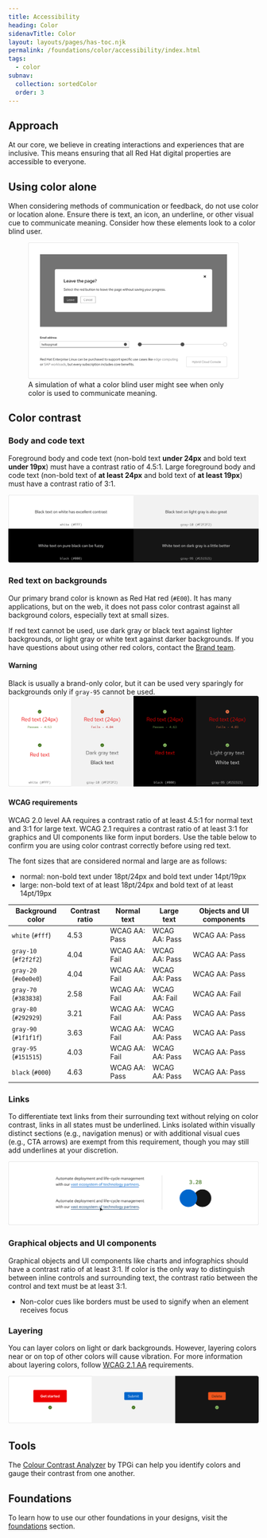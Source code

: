 ```yaml
---
title: Accessibility
heading: Color
sidenavTitle: Color
layout: layouts/pages/has-toc.njk
permalink: /foundations/color/accessibility/index.html
tags:
  - color
subnav:
  collection: sortedColor
  order: 3
---
```


<link data-helmet rel="stylesheet" href="/assets/packages/@rhds/elements/elements/rh-table/rh-table-lightdom.css">

<script data-helmet type="module">
  import '@rhds/elements/rh-alert/rh-alert.js';
  import '@rhds/elements/rh-table/rh-table.js';
</script>

<style data-helmet>
  .pass { color: var(--rh-color-green-60); }
  .fail { color: var(--rh-color-red-orange-60); }
</style>

## Approach

At our core, we believe in creating interactions and experiences that are
inclusive. This means ensuring that all Red Hat digital properties are
accessible to everyone.

## Using color alone

When considering methods of communication or feedback, do not use color or
location alone. Ensure there is text, an icon, an underline, or other visual
cue to communicate meaning. Consider how these elements look to a
color blind user.

<figure>
  <img alt="Dialog with a gray leave button, a form field with a gray bottom border, and progress steps in gray without labels" src="/assets/color/color-a11y-using-color-alone.png">
  <figcaption>
    A simulation of what a color blind user might see when only color is used to communicate meaning.
  </figcaption>
</figure>

## Color contrast

### Body and code text

Foreground body and code text (non-bold text **under 24px** and bold text 
**under 19px**) must have a contrast ratio of 4.5:1. Large foreground body and 
code text (non-bold text of **at least 24px** and bold text of **at least 
19px**) must have a contrast ratio of 3:1.

<uxdot-example width-adjustment=”100%” variant="full" alignment="left" no-border>
  <img alt="Two examples of dark text on light backgrounds and two examples of light text on dark backgrounds." 
       src="/assets/color/color-a11y-contrast-body-code-text.png">
</uxdot-example>

### Red text on backgrounds

Our primary brand color is known as Red Hat red (`#E00`). It has many 
applications, but on the web, it does not pass color contrast against all 
background colors, especially text at small sizes.

If red text cannot be used, use dark gray or black text against lighter 
backgrounds, or light gray or white text against darker backgrounds. If you have 
questions about using other red colors, contact the [Brand team][brandteam].

<rh-alert state="warning">
  <h4 slot="header">Warning</h4>
  Black is usually a brand-only color, but it can be used very sparingly for backgrounds only if <code>gray-95</code> cannot be used.
</rh-alert>

<uxdot-example width-adjustment=”100%” variant="full" alignment="left" no-border>
  <img alt="Several examples of red text over light and dark themed backgrounds showing some that pass and some that fail. There is also an example of dark gray text and black text against a light background as well as an example of light gray text and white text on a dark background." src="/assets/color/color-a11y-contrast-red-text-on-bgs.png">
</uxdot-example>

#### WCAG requirements

WCAG 2.0 level AA requires a contrast ratio of at least 4.5:1 for normal text 
and 3:1 for large text. WCAG 2.1 requires a contrast ratio of at least 3:1 for 
graphics and UI components like form input borders. Use the table below to 
confirm you are using color contrast correctly before using red text.

The font sizes that are considered normal and large are as follows:

- normal: non-bold text under 18pt/24px and bold text under 14pt/19px
- large: non-bold text of at least 18pt/24px and bold text of at least 14pt/19px

<rh-table>

| Background color      | Contrast ratio | Normal text   | Large text    | Objects and UI components |
|-----------------------|----------------|---------------|---------------|---------------------------|
| `white` (`#fff`)      | 4.53           | WCAG AA: Pass | WCAG AA: Pass | WCAG AA: Pass             |
| `gray-10` (`#f2f2f2`) | 4.04           | WCAG AA: Fail | WCAG AA: Pass | WCAG AA: Pass             |
| `gray-20` (`#e0e0e0`) | 4.04           | WCAG AA: Fail | WCAG AA: Pass | WCAG AA: Pass             |
| `gray-70` (`#383838`) | 2.58           | WCAG AA: Fail | WCAG AA: Fail | WCAG AA: Fail             |
| `gray-80` (`#292929`) | 3.21           | WCAG AA: Fail | WCAG AA: Pass | WCAG AA: Pass             |
| `gray-90` (`#1f1f1f`) | 3.63           | WCAG AA: Fail | WCAG AA: Pass | WCAG AA: Pass             |
| `gray-95` (`#151515`) | 4.03           | WCAG AA: Fail | WCAG AA: Pass | WCAG AA: Pass             |
| `black` (`#000`)      | 4.63           | WCAG AA: Pass | WCAG AA: Pass | WCAG AA: Pass             |

</rh-table>


### Links

To differentiate text links from their surrounding text without relying on color 
contrast, links in all states must be underlined. Links isolated within visually 
distinct sections (e.g., navigation menus) or with additional visual cues (e.g., 
CTA arrows) are exempt from this requirement, though you may still add 
underlines at your discretion.

<uxdot-example width-adjustment=”100%” variant="full" alignment="left" no-border>
  <img alt="Contrast ratio of a blue link next to black text and an example of a link's darker blue, underlined hover state"
       src="/assets/color/color-a11y-contrast-links.png">
</uxdot-example>

### Graphical objects and UI components

Graphical objects and UI components like charts and infographics should have a 
contrast ratio of at least 3:1. If color is the only way to distinguish between 
inline controls and surrounding text, the contrast ratio between the control and 
text must be at least 3:1.

- Non-color cues like borders must be used to signify when an element receives 
  focus

### Layering

You can layer colors on light or dark backgrounds. However, layering colors near 
or on top of other colors will cause vibration. For more information about 
layering colors, follow [WCAG 2.1 AA][wcag21aa] requirements.

<uxdot-example width-adjustment=”100%” variant="full" alignment="left" no-border>
  <img alt="Red CTA against a white background, blue button against a light gray background, and a light red-orange button against a black background"
       src="/assets/color/color-a11y-contrast-layering.png">
</uxdot-example>

## Tools

The [Colour Contrast Analyzer][colourcontrastanalyzer] by TPGi can help you 
identify colors and gauge their contrast from one another.

<uxdot-feedback>
  <h2>Foundations</h2>
  <p>To learn how to use our other foundations in your designs, visit the <a href="/foundations">foundations</a> section.</p>
</uxdot-feedback>

[brandteam]: https://www.redhat.com/en/about/brand/standards
[colourcontrastanalyzer]: https://www.tpgi.com/color-contrast-checker/
[wcag21aa]: https://www.w3.org/WAI/WCAG21/Understanding/
